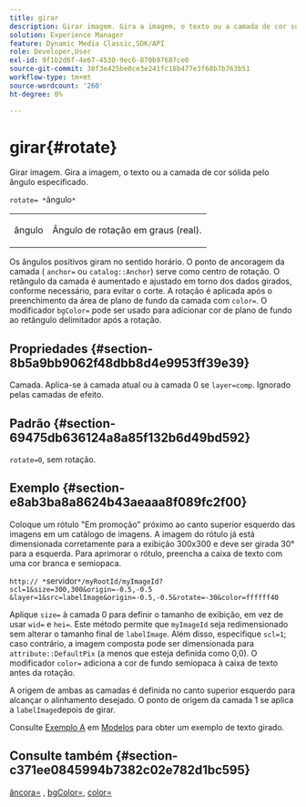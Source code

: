 ```yaml
---
title: girar
description: Girar imagem. Gira a imagem, o texto ou a camada de cor sólida pelo ângulo especificado.
solution: Experience Manager
feature: Dynamic Media Classic,SDK/API
role: Developer,User
exl-id: 9f1b2d6f-4e67-4530-9ec6-870b97687ce0
source-git-commit: 38f3e425be0ce3e241fc18b477e3f68b7b763b51
workflow-type: tm+mt
source-wordcount: '260'
ht-degree: 0%

---
```


# girar{#rotate}

Girar imagem. Gira a imagem, o texto ou a camada de cor sólida pelo ângulo especificado.

`rotate= *`ângulo`*`

<table id="simpletable_5531ED4C2099411DB404657E12B05314"> 
 <tr class="strow"> 
  <td class="stentry"> <p><span class="varname"> ângulo</span> </p> </td> 
  <td class="stentry"> <p>Ângulo de rotação em graus (real). </p></td> 
 </tr> 
</table>

Os ângulos positivos giram no sentido horário. O ponto de ancoragem da camada ( `anchor=` ou `catalog::Anchor`) serve como centro de rotação. O retângulo da camada é aumentado e ajustado em torno dos dados girados, conforme necessário, para evitar o corte. A rotação é aplicada após o preenchimento da área de plano de fundo da camada com `color=`. O modificador `bgColor=` pode ser usado para adicionar cor de plano de fundo ao retângulo delimitador após a rotação.

## Propriedades {#section-8b5a9bb9062f48dbb8d4e9953ff39e39}

Camada. Aplica-se à camada atual ou à camada 0 se `layer=comp`. Ignorado pelas camadas de efeito.

## Padrão {#section-69475db636124a8a85f132b6d49bd592}

`rotate=0`, sem rotação.

## Exemplo {#section-e8ab3ba8a8624b43aeaaa8f089fc2f00}

Coloque um rótulo &quot;Em promoção&quot; próximo ao canto superior esquerdo das imagens em um catálogo de imagens. A imagem do rótulo já está dimensionada corretamente para a exibição 300x300 e deve ser girada 30° para a esquerda. Para aprimorar o rótulo, preencha a caixa de texto com uma cor branca e semiopaca.

`http:// *`servidor`*/myRootId/myImageId?scl=1&size=300,300&origin=-0.5,-0.5 &layer=1&src=labelImage&origin=-0.5,-0.5&rotate=-30&color=ffffff40`

Aplique `size=` à camada 0 para definir o tamanho de exibição, em vez de usar `wid=` e `hei=`. Este método permite que `myImageId` seja redimensionado sem alterar o tamanho final de `labelImage`. Além disso, especifique `scl=1`; caso contrário, a imagem composta pode ser dimensionada para `attribute::DefaultPix` (a menos que esteja definida como 0,0). O modificador `color=` adiciona a cor de fundo semiopaca à caixa de texto antes da rotação.

A origem de ambas as camadas é definida no canto superior esquerdo para alcançar o alinhamento desejado. O ponto de origem da camada 1 se aplica a `labelImage`depois de girar.

Consulte [Exemplo A](../../../../../is-api/http-ref/image-serving-api-ref/c-http-protocol-reference/c-templates/r-example-a.md#reference-c78ea82e8a1646738e764fa6685dfbac) em [Modelos](../../../../../is-api/http-ref/image-serving-api-ref/c-http-protocol-reference/c-templates/c-templates.md#concept-3cd2d2adae0e41b2979b9640244d4d3e) para obter um exemplo de texto girado.

## Consulte também {#section-c371ee0845994b7382c02e782d1bc595}

[âncora=](../../../../../is-api/http-ref/image-serving-api-ref/c-http-protocol-reference/c-command-reference/r-anchor.md#reference-6661e548ab284b82828d8d94c8ddeb7c) , [bgColor=](../../../../../is-api/http-ref/image-serving-api-ref/c-http-protocol-reference/c-command-reference/r-bgcolor.md#reference-441371ba4ef54fe781887c5ae448f6ab), [color=](/help/aem-is-ir-api/is-api/http-ref/image-serving-api-ref/c-http-protocol-reference/c-data-types/r-is-http-color.md)
